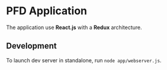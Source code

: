 # PFD Application

The application use **React.js** with a **Redux** architecture.

## Development

To launch dev server in standalone, run `node app/webserver.js`.